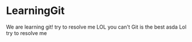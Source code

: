 # LearningGit
We are learning git!
try to resolve me LOL you can't
Git is the best
asda
Lol 
try to resolve me
